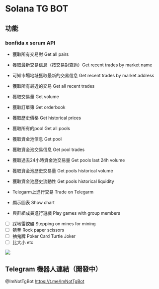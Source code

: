 # Solana TG BOT

## 功能
### bonfida x serum API
* 獲取所有交易對 Get all pairs
* 獲取最新交易信息（按交易對查詢）Get recent trades by market name
* 可知市場地址獲取最新的交易信息 Get recent trades by market address
* 獲取所有最近的交易 Get all recent trades
* 獲取交易量 Get volume
* 獲取訂單簿 Get orderbook
* 獲取歷史價格 Get historical prices
* 獲取所有的pool Get all pools
* 獲取資金池信息 Get pool
* 獲取資金池交易信息 Get pool trades
* 獲取過去24小時資金池交易量 Get pools last 24h volume
* 獲取資金池歷史交易量 Get pools historical volume
* 獲取資金池歷史流動性 Get pools historical liquidity

* Telegarm上進行交易  Trade on Telegarm
* 顯示圖表 Show chart
* 與群組成員進行遊戲 Play games with group members

- [ ] 踩地雷挖礦 Stepping on mines for mining
- [ ] 猜拳 Rock paper scissors
- [ ] 抽鬼牌 Poker Card Turtle Joker
- [ ] 比大小
 etc 
 
![](https://i.imgur.com/XxN8z6g.png)

## Telegram 機器人連結（開發中）
@ImNotTgBot
https://t.me/ImNotTgBot
